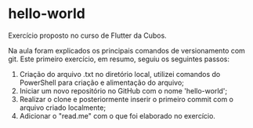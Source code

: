 # hello-world

Exercício proposto no curso de Flutter da Cubos.

Na aula foram explicados os principais comandos de versionamento com git. Este primeiro exercício, em resumo, seguiu os seguintes passos:
1. Criação do arquivo .txt no diretório local, utilizei comandos do PowerShell para criação e alimentação do arquivo;
2. Iniciar um novo repositório no GitHub com o nome 'hello-world';
3. Realizar o clone e posteriormente inserir o primeiro commit com o arquivo criado localmente;
4. Adicionar o "read.me" com o que foi elaborado no exercício.
